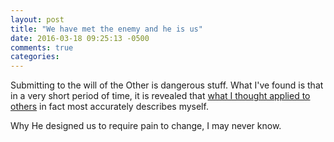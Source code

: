 ```yaml
---
layout: post
title: "We have met the enemy and he is us"
date: 2016-03-18 09:25:13 -0500
comments: true
categories: 
---
```


Submitting to the will of the Other is dangerous stuff. What I've found is that in a very short period of time, it is revealed that [what I thought applied to others]({{site.baseurl}}/2005/07/11/i-hope-theres-grace-in-this-town.html) in fact most accurately describes myself. 

Why He designed us to require pain to change, I may never know.
